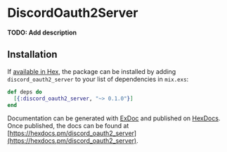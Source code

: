# DiscordOauth2Server

**TODO: Add description**

## Installation

If [available in Hex](https://hex.pm/docs/publish), the package can be installed
by adding `discord_oauth2_server` to your list of dependencies in `mix.exs`:

```elixir
def deps do
  [{:discord_oauth2_server, "~> 0.1.0"}]
end
```

Documentation can be generated with [ExDoc](https://github.com/elixir-lang/ex_doc)
and published on [HexDocs](https://hexdocs.pm). Once published, the docs can
be found at [https://hexdocs.pm/discord_oauth2_server](https://hexdocs.pm/discord_oauth2_server).

